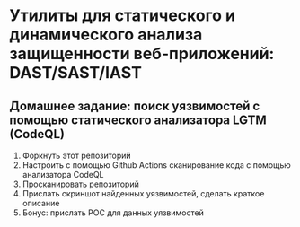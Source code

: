 # Утилиты для статического и динамического анализа защищенности веб-приложений: DAST/SAST/IAST

## Домашнее задание: поиск уязвимостей с помощью статического анализатора LGTM (CodeQL)

1. Форкнуть этот репозиторий
2. Настроить с помощью Github Actions сканирование кода с помощью анализатора CodeQL
3. Просканировать репозиторий
4. Прислать скриншот найденных уязвимостей, сделать краткое описание  
5. Бонус: прислать POC для данных уязвимостей